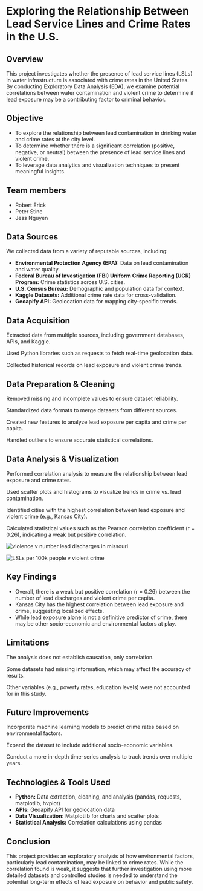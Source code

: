 # Exploring the Relationship Between Lead Service Lines and Crime Rates in the U.S.

## Overview
This project investigates whether the presence of lead service lines (LSLs) in water infrastructure is associated with crime rates in the United States. By conducting Exploratory Data Analysis (EDA), we examine potential correlations between water contamination and violent crime to determine if lead exposure may be a contributing factor to criminal behavior.

## Objective
- To explore the relationship between lead contamination in drinking water and crime rates at the city level.
- To determine whether there is a significant correlation (positive, negative, or neutral) between the presence of lead service lines and violent crime.
- To leverage data analytics and visualization techniques to present meaningful insights.

## Team members
- Robert Erick
- Peter Stine
- Jess Nguyen

## Data Sources
We collected data from a variety of reputable sources, including:
- **Environmental Protection Agency (EPA):** Data on lead contamination and water quality.
- **Federal Bureau of Investigation (FBI) Uniform Crime Reporting (UCR) Program:** Crime statistics across U.S. cities.
- **U.S. Census Bureau:** Demographic and population data for context.
- **Kaggle Datasets:** Additional crime rate data for cross-validation.
- **Geoapify API:** Geolocation data for mapping city-specific trends.

## Data Acquisition
Extracted data from multiple sources, including government databases, APIs, and Kaggle.

Used Python libraries such as requests to fetch real-time geolocation data.

Collected historical records on lead exposure and violent crime trends.

## Data Preparation & Cleaning
Removed missing and incomplete values to ensure dataset reliability.

Standardized data formats to merge datasets from different sources.

Created new features to analyze lead exposure per capita and crime per capita.

Handled outliers to ensure accurate statistical correlations.

## Data Analysis & Visualization
Performed correlation analysis to measure the relationship between lead exposure and crime rates.

Used scatter plots and histograms to visualize trends in crime vs. lead contamination.

Identified cities with the highest correlation between lead exposure and violent crime (e.g., Kansas City).

Calculated statistical values such as the Pearson correlation coefficient (r = 0.26), indicating a weak but positive correlation.

![violence v number lead discharges in missouri](https://github.com/user-attachments/assets/85b30bf6-ef95-41a0-ac2f-e9d41b0446f4)

![LSLs per 100k people v violent crime](https://github.com/user-attachments/assets/eee5ca2d-c5b1-4548-ae66-b5f6db2f2f59)


## Key Findings
- Overall, there is a weak but positive correlation (r = 0.26) between the number of lead discharges and violent crime per capita.
- Kansas City has the highest correlation between lead exposure and crime, suggesting localized effects.
- While lead exposure alone is not a definitive predictor of crime, there may be other socio-economic and environmental factors at play.

## Limitations
The analysis does not establish causation, only correlation.

Some datasets had missing information, which may affect the accuracy of results.

Other variables (e.g., poverty rates, education levels) were not accounted for in this study.

## Future Improvements
Incorporate machine learning models to predict crime rates based on environmental factors.

Expand the dataset to include additional socio-economic variables.

Conduct a more in-depth time-series analysis to track trends over multiple years.

## Technologies & Tools Used
- **Python:** Data extraction, cleaning, and analysis (pandas, requests, matplotlib, hvplot)
- **APIs:** Geoapify API for geolocation data
- **Data Visualization:** Matplotlib for charts and scatter plots
- **Statistical Analysis:** Correlation calculations using pandas

## Conclusion
This project provides an exploratory analysis of how environmental factors, particularly lead contamination, may be linked to crime rates. While the correlation found is weak, it suggests that further investigation using more detailed datasets and controlled studies is needed to understand the potential long-term effects of lead exposure on behavior and public safety.
